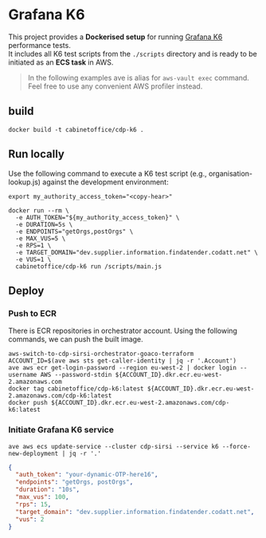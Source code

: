 # Grafana K6

This project provides a **Dockerised setup** for running [Grafana K6](https://hub.docker.com/r/grafana/k6) performance tests.  
It includes all K6 test scripts from the `./scripts` directory and is ready to be initiated as an **ECS task** in AWS.


> In the following examples ave is alias for `aws-vault exec` command.
Feel free to use any convenient AWS profiler instead.

## build

```shell
docker build -t cabinetoffice/cdp-k6 .
```

## Run locally

Use the following command to execute a K6 test script (e.g., organisation-lookup.js) against the development environment:

```shell
export my_authority_access_token="<copy-hear>"
```
```shell
docker run --rm \
  -e AUTH_TOKEN="${my_authority_access_token}" \
  -e DURATION=5s \
  -e ENDPOINTS="getOrgs,postOrgs" \
  -e MAX_VUS=5 \
  -e RPS=1 \
  -e TARGET_DOMAIN="dev.supplier.information.findatender.codatt.net" \
  -e VUS=1 \
  cabinetoffice/cdp-k6 run /scripts/main.js

```

## Deploy

### Push to ECR

There is ECR repositories in orchestrator account. Using the following commands, we can push the built image.

```shell
aws-switch-to-cdp-sirsi-orchestrator-goaco-terraform
ACCOUNT_ID=$(ave aws sts get-caller-identity | jq -r '.Account')
ave aws ecr get-login-password --region eu-west-2 | docker login --username AWS --password-stdin ${ACCOUNT_ID}.dkr.ecr.eu-west-2.amazonaws.com
docker tag cabinetoffice/cdp-k6:latest ${ACCOUNT_ID}.dkr.ecr.eu-west-2.amazonaws.com/cdp-k6:latest
docker push ${ACCOUNT_ID}.dkr.ecr.eu-west-2.amazonaws.com/cdp-k6:latest
```

### Initiate Grafana K6 service

```shell
ave aws ecs update-service --cluster cdp-sirsi --service k6 --force-new-deployment | jq -r '.'

```

```json
{
  "auth_token": "your-dynamic-OTP-here16",
  "endpoints": "getOrgs, postOrgs",
  "duration": "10s",
  "max_vus": 100,
  "rps": 15,
  "target_domain": "dev.supplier.information.findatender.codatt.net",
  "vus": 2
}
```
